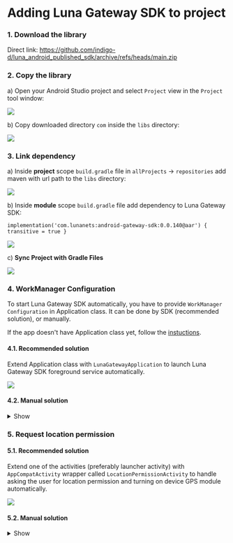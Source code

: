 # Adding Luna Gateway SDK to project

### 1. Download the library

Direct link: https://github.com/indigo-d/luna_android_published_sdk/archive/refs/heads/main.zip

### 2. Copy the library

a) Open your Android Studio project and select `Project` view in the `Project` tool window:

![](https://i.ibb.co/7gHfsGQ/Screenshot-2021-07-05-at-15-52-30.png)

b) Copy downloaded directory `com` inside the `libs` directory:

![](https://i.ibb.co/HGVxwyd/Screenshot-2021-07-05-at-15-57-03.png)

### 3. Link dependency

a) Inside **project** scope `build.gradle` file in `allProjects` -> `repositories` add maven with url path to the `libs` directory:

![](https://i.ibb.co/3ynzYjy/Screenshot-2021-07-05-at-15-59-01.png)

b) Inside **module** scope `build.gradle` file add dependency to Luna Gateway SDK:

    implementation('com.lunanets:android-gateway-sdk:0.0.140@aar') { transitive = true }

![](https://i.ibb.co/3RrcfGg/Screenshot-2021-07-05-at-16-00-48.png)

c) **Sync Project with Gradle Files**

![](https://i.ibb.co/yQZBVZ1/Screenshot-2021-07-06-at-14-35-12.png)

### 4. WorkManager Configuration

To start Luna Gateway SDK automatically, you have to provide `WorkManager Configuration` in Application class. It can be done by SDK (recommended solution), or manually.

If the app doesn't have Application class yet, follow the [instuctions](https://docs.rudderstack.com/stream-sources/rudderstack-sdk-integration-guides/rudderstack-android-sdk/add-an-application-class-to-you-android-application).

#### 4.1. Recommended solution

Extend Application class with `LunaGatewayApplication` to launch Luna Gateway SDK foreground service automatically.

![](https://i.ibb.co/wYJG2r8/Screenshot-2021-07-05-at-16-05-18.png)

#### 4.2. Manual solution

<details>
  <summary>Show</summary>

a) Implement `androidx.work.Configuration.Provider` inside Application class, and provide `Configuration` manually:

![](https://i.ibb.co/cy7vNKR/Screenshot-2021-07-05-at-16-07-24.png)

b) Add dependencies for `androidx.work` inside your module scope `build.gradle` file:
		
    implementation "androidx.work:work-runtime-ktx:2.5.0"
    implementation "androidx.work:work-multiprocess:2.5.0"

c) Inside Application class `onCreate()` function call `LunaGatewayInitializer.getInstance([application context])`:

![](https://i.ibb.co/x16XN2L/Screenshot-2021-07-06-at-12-34-03.png)
		
</details>
	
### 5. Request location permission

#### 5.1. Recommended solution

Extend one of the activities (preferably launcher activity) with `AppCompatActivity` wrapper called `LocationPermissionActivity` to handle asking the user for location permission and turning on device GPS module automatically.

![](https://i.ibb.co/YfWPbSR/Screenshot-2021-07-05-at-16-10-24.png)

#### 5.2. Manual solution

<details>
  <summary>Show</summary>

To request **"While using the app"** location permission manually follow the official tutorials:

- https://developer.android.com/training/permissions/requesting
- https://developer.android.com/training/location/permissions
	
</details>
